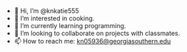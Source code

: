 - 👋 Hi, I’m @knkatie555
- 👀 I’m interested in cooking.
- 🌱 I’m currently learning programming.
- 💞️ I’m looking to collaborate on projects with classmates.
- 📫 How to reach me: kn05936@georgiasouthern.edu

<!---
knkatie555/knkatie555 is a ✨ special ✨ repository because its `README.md` (this file) appears on your GitHub profile.
You can click the Preview link to take a look at your changes.
--->
